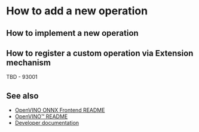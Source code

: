 # How to add a new operation

## How to implement a new operation

## How to register a custom operation via Extension mechanism


TBD - 93001

## See also
 * [OpenVINO ONNX Frontend README](../README.md)
 * [OpenVINO™ README](../../../../README.md)
 * [Developer documentation](../../../../docs/dev/index.md)